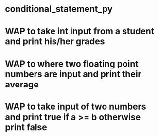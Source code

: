 ﻿# conditional_statement_py
# WAP to take int input from a student and print his/her grades 
# WAP to where two floating point numbers are input and print their average
# WAP to take input of two numbers and print true if a >= b otherwise print false
